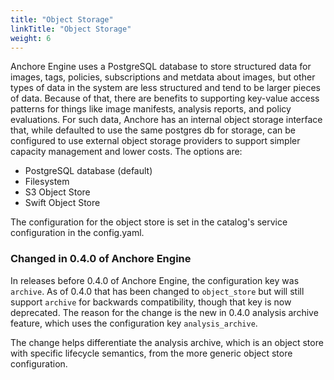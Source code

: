 ```yaml
---
title: "Object Storage"
linkTitle: "Object Storage"
weight: 6
---
```


Anchore Engine uses a PostgreSQL database to store structured data for images, tags, policies, subscriptions and metdata
about images, but other types of data in the system are less structured and tend to be larger pieces of data. Because of
that, there are benefits to supporting key-value access patterns for things like image manifests, analysis reports, and 
policy evaluations. For such data, Anchore has an internal object storage interface that, while defaulted to use the
same postgres db for storage, can be configured to use external object storage providers to support simpler capacity
management and lower costs. The options are:

- PostgreSQL database (default)
- Filesystem 
- S3 Object Store
- Swift Object Store

The configuration for the object store is set in the catalog's service configuration in the config.yaml.

### Changed in 0.4.0 of Anchore Engine

In releases before 0.4.0 of Anchore Engine, the configuration key was `archive`. As of 0.4.0 that has been changed to 
`object_store` but will still support `archive` for backwards compatibility, though that key is now deprecated. The
reason for the change is the new in 0.4.0 analysis archive feature, which uses the configuration key `analysis_archive`.

The change helps differentiate the analysis archive, which is an object store with specific lifecycle semantics, from 
the more generic object store configuration.


 